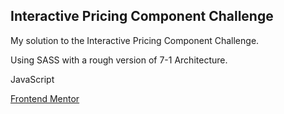 ## Interactive Pricing Component Challenge

My solution to the Interactive Pricing Component Challenge.

Using SASS with a rough version of 7-1 Architecture.  

JavaScript

[Frontend Mentor](https://www.frontendmentor.io)